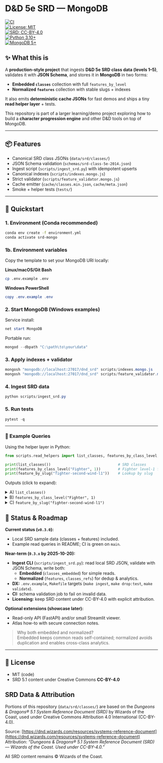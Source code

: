 # D&D 5e SRD — MongoDB

[![CI](https://github.com/dmtr-karan/dnd-srd-mongo/actions/workflows/ci.yml/badge.svg?branch=main&event=push&ts=20251002)](https://github.com/dmtr-karan/dnd-srd-mongo/actions/workflows/ci.yml)  
[![License: MIT](https://img.shields.io/badge/License-MIT-green.svg)](LICENSE)  
[![SRD: CC-BY-4.0](https://img.shields.io/badge/SRD-CC--BY--4.0-lightgrey.svg)](https://dnd.wizards.com/resources/systems-reference-document)  
[![Python 3.10+](https://img.shields.io/badge/Python-3.10%2B-blue.svg)](https://www.python.org/downloads/)  
[![MongoDB 5+](https://img.shields.io/badge/MongoDB-5%2B-brightgreen.svg)](https://www.mongodb.com/)

## ✨ What this is
A **production-style project** that ingests **D&D 5e SRD class data (levels 1–5)**, validates it with **JSON Schema**, and stores it in **MongoDB** in two forms:
- **Embedded `classes`** collection with full `features_by_level`
- **Normalized `features`** collection with stable slugs + indexes

It also emits **deterministic cache JSONs** for fast demos and ships a tiny **read helper layer** + tests.

This repository is part of a larger learning/demo project exploring how to build a **character progression engine** and other D&D tools on top of MongoDB.

---

## 📦 Features
- Canonical SRD class JSONs (`data/srd/classes/`)
- JSON Schema validation (`schemas/srd-class-5e-2014.json`)
- Ingest script (`scripts/ingest_srd.py`) with idempotent upserts
- Canonical indexes (`scripts/indexes.mongo.js`)
- Strict validator (`scripts/feature_validator.mongo.js`)
- Cache emitter (`cache/classes.min.json`, `cache/meta.json`)
- Smoke + helper tests (`tests/`)

---

## 🚀 Quickstart

### 1. Environment (Conda recommended)
~~~bash
conda env create -f environment.yml
conda activate srd-mongo
~~~

### 1b. Environment variables
Copy the template to set your MongoDB URI locally:

**Linux/macOS/Git Bash**
~~~bash
cp .env.example .env
~~~

**Windows PowerShell**
~~~powershell
copy .env.example .env
~~~

### 2. Start MongoDB (Windows examples)
Service install:
~~~powershell
net start MongoDB
~~~

Portable run:
~~~powershell
mongod --dbpath "C:\path\to\your\data"
~~~

### 3. Apply indexes + validator
~~~powershell
mongosh "mongodb://localhost:27017/dnd_srd" scripts/indexes.mongo.js
mongosh "mongodb://localhost:27017/dnd_srd" scripts/feature_validator.mongo.js
~~~

### 4. Ingest SRD data
~~~powershell
python scripts/ingest_srd.py
~~~

### 5. Run tests
~~~powershell
pytest -q
~~~

---

### 🔎 Example Queries

Using the helper layer in Python:

~~~python
from scripts.read_helpers import list_classes, features_by_class_level, feature_by_slug

print(list_classes())                               # SRD classes
print(features_by_class_level("Fighter", 1))        # Fighter level-1 features
print(feature_by_slug("fighter-second-wind-l1"))    # Lookup by slug
~~~

Outputs (click to expand):

<details><summary>A) <code>list_classes()</code></summary>

~~~text
[{'srd_id': 'class:barbarian:srd-5-1', 'hit_die': 12, 'name': 'Barbarian'}, {'srd_id': 'class:bard:srd-5-1', 'hit_die': 8, 'name': 'Bard'}, {'srd_id': 'class:fighter:srd-5-1', 'hit_die': 10, 'name': 'Fighter'}, {'srd_id': 'class:wizard:srd-5-1', 'hit_die': 6, 'name': 'Wizard'}]
~~~

</details>

<details><summary>B) <code>features_by_class_level("Fighter", 1)</code></summary>

~~~text
[{'slug': 'fighter-fighting-style-l1', 'name': 'Fighting Style'}, {'slug': 'fighter-second-wind-l1', 'name': 'Second Wind'}]
~~~

</details>

<details><summary>C) <code>feature_by_slug("fighter-second-wind-l1")</code></summary>

~~~text
{'level': 1, 'class_srd_id': 'class:fighter:srd-5-1', 'slug': 'fighter-second-wind-l1', 'class_name': 'Fighter', 'description_md': 'You have a limited well of stamina that you can draw on to protect yourself.', 'edition': '5e-2014', 'license': 'CC-BY-4.0', 'meta': {'imported_at': '2025-10-02T09:51:08Z', 'import_version': 1}, 'name': 'Second Wind', 'source': 'SRD 5.1', 'srd_feature_id': 'fighter:second-wind'}
~~~

</details>


## 🧭 Status & Roadmap

**Current status (`v0.3.0`):**
- Local SRD sample data (classes + features) included.
- Example read queries in README; CI is green on `main`.

**Near-term (`0.3.x` by 2025-10-20):**
- **Ingest CLI** (`scripts/ingest_srd.py`): read local SRD JSON, validate with JSON Schema, write both:
  - **Embedded** (`classes_embedded`) for simple reads.
  - **Normalized** (`features`, `classes_refs`) for dedup & analytics.
- **DX:** `.env.example`, `Makefile` targets (`make ingest`, `make drop:test`, `make validate`).
- **CI:** schema validation job to fail on invalid data.
- **Licensing:** keep SRD content under CC-BY-4.0 with explicit attribution.

**Optional extensions (showcase later):**
- Read-only API (FastAPI) and/or small Streamlit viewer.
- Atlas how-to with secure connection notes.

> Why both embedded and normalized?  
> Embedded keeps common reads self-contained; normalized avoids duplication and enables cross-class analytics.

---

## 📜 License
- MIT (code)
- SRD 5.1 content under Creative Commons **CC-BY-4.0**

## SRD Data & Attribution
Portions of this repository (`data/srd/classes/`) are based on the *Dungeons & Dragons® 5.1 System Reference Document (SRD)* by Wizards of the Coast, used under Creative Commons Attribution 4.0 International (CC-BY-4.0).

Source: [https://dnd.wizards.com/resources/systems-reference-document](https://dnd.wizards.com/resources/systems-reference-document)  
Attribution: *“Dungeons & Dragons® 5.1 System Reference Document (SRD) — Wizards of the Coast. Used under CC-BY-4.0.”*

All SRD content remains © Wizards of the Coast.
